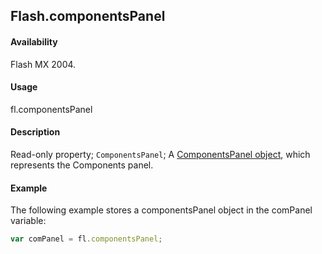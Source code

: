 ## Flash.componentsPanel

#### Availability

Flash MX 2004.

#### Usage

fl.componentsPanel

#### Description

Read-only property; `ComponentsPanel`; A [ComponentsPanel object](../ComponentsPanel_object/ComponentsPanel_summary.md), which represents the Components panel.

#### Example

The following example stores a componentsPanel object in the comPanel variable:

```javascript
var comPanel = fl.componentsPanel;
```
